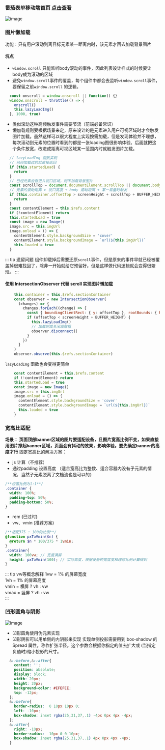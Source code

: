### 番茄表单移动端首页 [点击查看](https://fanqier.cn/mobileindex) 
![image](http://zff-img.lshwn.cn/blog/project/1.png?imageView2/2/w/300)
### 图片懒加载
功能：只有用户滚动到离目标元素某一距离内时，该元素才回去加载背景图片
#### 坑点
- ```window.scroll``` 只能监听body滚动的事件，因此列表设计样式的时候要让body成为滚动的区域
- 避免```window.scroll```事件的覆盖，每个组件中都会去监听```window.scroll```事件，要保留之前```window.scroll``` 的逻辑。
``` js
  const onscroll = window.onscroll || function() {}
  window.onscroll = throttle(() => {
    onscroll()
    this.lazyLoadImg()
  }, 1000, true)
```
- 类似滚动这种高频触发事件需要节流（前端必备常识）
- 懒加载规则要根据场景来定，原来设计的是元素进入用户可视区域时才会触发图片加载。虽然这样可以很大程度上实现按需加载，但是发现体验并不理想，每次滚动到元素的位置时看到的都是一张loading图很影响体验。后面就把这个条件放宽，改进成距离可视区域某一范围内时就触发图片加载。
``` js
  // lazyLoadImg 函数实现
  // 已经加载过的就直接返回
  if (this.startedLoad) {
    return
  }
  // 已经元素没有进入视口区域，则不加载背景图片
  const scrollTop = document.documentElement.scrollTop || document.body.scrollTop // 滚动条距离顶部高度
  // 元素的滚动距离 > 视口高度 + body 滚动距离 + 某一常量时触发
  if (this.container.offsetTop > screenHeight + scrollTop + BUFFER_HEIGHT) {
    return
  }
  const contentElement = this.$refs.content
  if (!contentElement) return
  this.startedLoad = true
  const image = new Image()
  image.src = this.imgUrl
  image.onload = () => {
    contentElement.style.backgroundSize = 'cover'
    contentElement.style.backgroundImage = `url(${this.imgUrl})`
    this.loaded = true
  }
```
::: tip 遗留问题
组件卸载掉后需要还原```scroll```事件，但是原来的事件早就已经被覆盖掉很难找回了，除非一开始就给它预留好，但是这样做代码逻辑就会变得很繁琐。
:::
#### 使用 IntersectionObserver 代替 scroll 实现图片懒加载
```js
    this.container = this.$refs.sectionContainer
    const observer = new IntersectionObserver(
      (changes) => {
        changes.forEach((change) => {
          const { boundingClientRect: { y: offsetTop }, rootBounds: { height: screenHeight }} = change
          if (offsetTop < screenHeight + BUFFER_HEIGHT) {
            this.lazyLoadImg()
            // 加载完成关闭观察器
            observer.disconnect()
          }
        })
      }
    )
    observer.observe(this.$refs.sectionContainer)
``` 
```lazyLoadImg``` 函数也会变得更简单
``` js
    const contentElement = this.$refs.content
    if (!contentElement) return
    this.startedLoad = true
    const image = new Image()
    image.src = this.imgUrl
    image.onload = () => {
      contentElement.style.backgroundSize = 'cover'
      contentElement.style.backgroundImage = `url(${this.imgUrl})`
      this.loaded = true
    }
```
### 宽高比适配
**场景： 页面顶部banner区域的图片要适配设备，且图片宽高比例不变，如果直接用图片撑起banner区域，页面会有抖动的效果，影响体验，要先确定banner的高度才行**
固定宽高比的解决方案：
- js 计算（不推荐）
- 通过padding 设置高度 （适合宽高比为整数、适合容器内没有子元素的情况，当然子元素脱离了文档流也是可以的）
``` css
/**设置比例为1:1**/
.container {
  width: 100%;
  padding-top: 50%;
  padding-bottom: 50%;
}
```
- rem (已过时)
- vw、vmin (推荐方案)
``` scss
/**适配375 : 100的比例**/
@function pxToVmin($n) {
  @return $n * 100/375 * 1vmin;
}
.container{
  width: 100vw; // 宽度满屏
  height: pxToVmin(100); // 实际高度，根据设备的宽度度和理想比例计算得到
}
```
::: tip vw等概念解释
1vw = 1% 的屏幕宽度  
1vh = 1% 的屏幕高度  
vmin =  横屏 ? vh : vw  
vmax = 竖屏 ? vh : vw   
:::
### 凹形圆角与阴影
![image](http://zff-img.lshwn.cn/blog/project/2.png)
- 凹形圆角使用伪元素实现
- 凹形阴影可以用单侧的内阴影来实现
实现单侧投影需要用到 box-shadow 的 Spread 属性，称作扩张半径。这个参数会根据你指定的值去扩大或 (当指定负值时)缩小投影的尺寸。
``` scss
  &::before,&::after{
    content: '';
    position: absolute;
    display: block;
    width: 20px;
    height: 20px;
    background-color: #EFEFEE;
    top: -12px;
  };
  &::before{
    border-radius:  0 10px 10px 0;
    left: -10px;
    box-shadow: inset rgba(25,31,37,.1) -4px 0px 4px -4px;
  };
  &::after{
    right: -10px;
    border-radius:  10px 0 0 10px;
    box-shadow: inset rgba(25,31,37,.1) 4px 0px 4px -4px;
  }
```